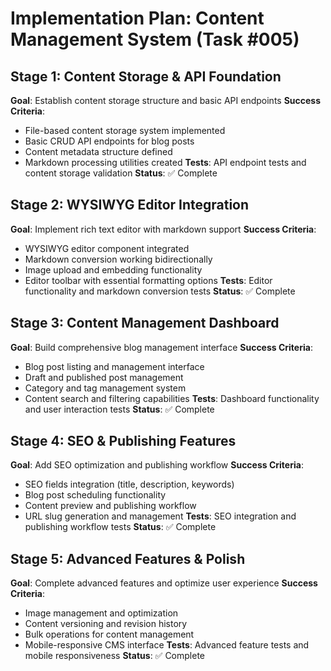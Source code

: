 # Implementation Plan: Content Management System (Task #005)

## Stage 1: Content Storage & API Foundation
**Goal**: Establish content storage structure and basic API endpoints
**Success Criteria**:
- File-based content storage system implemented
- Basic CRUD API endpoints for blog posts
- Content metadata structure defined
- Markdown processing utilities created
**Tests**: API endpoint tests and content storage validation
**Status**: ✅ Complete

## Stage 2: WYSIWYG Editor Integration
**Goal**: Implement rich text editor with markdown support
**Success Criteria**:
- WYSIWYG editor component integrated
- Markdown conversion working bidirectionally
- Image upload and embedding functionality
- Editor toolbar with essential formatting options
**Tests**: Editor functionality and markdown conversion tests
**Status**: ✅ Complete

## Stage 3: Content Management Dashboard
**Goal**: Build comprehensive blog management interface
**Success Criteria**:
- Blog post listing and management interface
- Draft and published post management
- Category and tag management system
- Content search and filtering capabilities
**Tests**: Dashboard functionality and user interaction tests
**Status**: ✅ Complete

## Stage 4: SEO & Publishing Features
**Goal**: Add SEO optimization and publishing workflow
**Success Criteria**:
- SEO fields integration (title, description, keywords)
- Blog post scheduling functionality
- Content preview and publishing workflow
- URL slug generation and management
**Tests**: SEO integration and publishing workflow tests
**Status**: ✅ Complete

## Stage 5: Advanced Features & Polish
**Goal**: Complete advanced features and optimize user experience
**Success Criteria**:
- Image management and optimization
- Content versioning and revision history
- Bulk operations for content management
- Mobile-responsive CMS interface
**Tests**: Advanced feature tests and mobile responsiveness
**Status**: ✅ Complete
